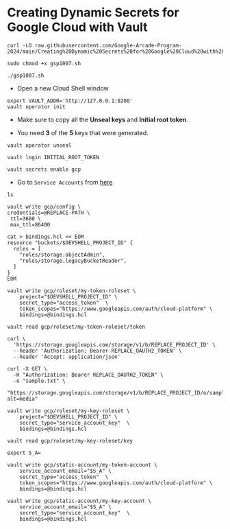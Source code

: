 # Creating Dynamic Secrets for Google Cloud with Vault 

```
curl -LO raw.githubusercontent.com/Google-Arcade-Program-2024/main/Creating%20Dynamic%20Secrets%20for%20Google%20Cloud%20with%20Vault/gsp1007.sh

sudo chmod +x gsp1007.sh

./gsp1007.sh
```

* Open a new Cloud Shell window

```
export VAULT_ADDR='http://127.0.0.1:8200'
vault operator init
```

* Make sure to copy all the **Unseal keys** and **Initial root token**.

* You need **3** of the **5** keys that were generated.

```
vault operator unseal
```
```
vault login INITIAL_ROOT_TOKEN
```
```
vault secrets enable gcp
```

* Go to `Service Accounts` from [here](https://console.cloud.google.com/iam-admin/serviceaccounts?)

```
ls
```
```
vault write gcp/config \
credentials=@REPLACE-PATH \
 ttl=3600 \
 max_ttl=86400
```
```
cat > bindings.hcl << EOM
resource "buckets/$DEVSHELL_PROJECT_ID" {
  roles = [
    "roles/storage.objectAdmin",
    "roles/storage.legacyBucketReader",
  ]
}
EOM

vault write gcp/roleset/my-token-roleset \
    project="$DEVSHELL_PROJECT_ID" \
    secret_type="access_token"  \
    token_scopes="https://www.googleapis.com/auth/cloud-platform" \
    bindings=@bindings.hcl

vault read gcp/roleset/my-token-roleset/token
```
```
curl \
  'https://storage.googleapis.com/storage/v1/b/REPLACE_PROJECT_ID' \
  --header 'Authorization: Bearer REPLACE_OAUTH2_TOKEN' \
  --header 'Accept: application/json'

curl -X GET \
  -H "Authorization: Bearer REPLACE_OAUTH2_TOKEN" \
  -o "sample.txt" \
  "https://storage.googleapis.com/storage/v1/b/REPLACE_PROJECT_ID/o/sample.txt?alt=media"
```
```
vault write gcp/roleset/my-key-roleset \
    project="$DEVSHELL_PROJECT_ID" \
    secret_type="service_account_key"  \
    bindings=@bindings.hcl

vault read gcp/roleset/my-key-roleset/key
```
```
export S_A=
```
```
vault write gcp/static-account/my-token-account \
    service_account_email="$S_A" \
    secret_type="access_token"  \
    token_scopes="https://www.googleapis.com/auth/cloud-platform" \
    bindings=@bindings.hcl

vault write gcp/static-account/my-key-account \
    service_account_email="$S_A" \
    secret_type="service_account_key"  \
    bindings=@bindings.hcl
```

